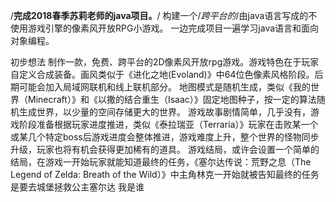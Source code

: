 /**完成2018春季苏莉老师的java项目。**/
构建一个/*跨平台的*/由java语言写成的不使用游戏引擎的像素风开放RPG小游戏。
一边完成项目一遍学习java语言和面向对象编程。



初步想法
	制作一款，免费、跨平台的2D像素风开放rpg游戏。游戏特色在于玩家自定义合成装备。画风类似于《进化之地(Evoland)》中64位色像素风格阶段。后期可能会加入局域网联机和线上联机部分。
  地图模式是随机生成，类似《我的世界（Minecraft）》和《以撒的结合重生（Isaac）》固定地图种子，按一定的算法随机生成世界，以少量的空间存储更大的世界。
  游戏故事剧情简单，几乎没有，游戏阶段准备根据玩家进度推进，类似《泰拉瑞亚（Terraria）》玩家在击败某一个或某几个特定boss后游戏进度会整体推进，游戏难度上升，整个世界的怪物同步升级，玩家也将有机会获得更加稀有的道具。
  游戏结局，或许会设置一个简单的结局，在游戏一开始玩家就能知道最终的任务，《塞尔达传说：荒野之息（The Legend of Zelda: Breath of the Wild）》中主角林克一开始就被告知最终的任务是要去城堡拯救公主塞尔达
我是谁